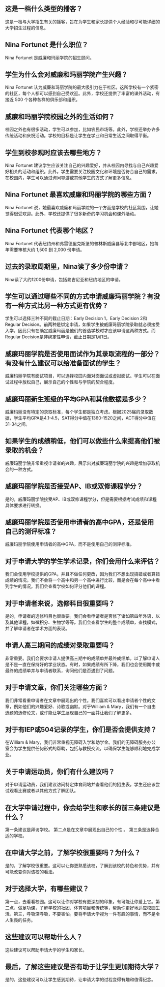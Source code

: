 
## 这是一档什么类型的播客？

这是一档与大学招生有关的播客，旨在为学生和家长提供个人经验和尽可能详细的大学招生过程的信息。


## Nina Fortunet 是什么职位？

Nina Fortunet 是威廉和玛丽学院的招生顾问。


## 学生为什么会对威廉和玛丽学院产生兴趣？

Nina Fortunet 认为威廉和玛丽学院的最大吸引力在于社区。这所学校有一个紧密的社区，每个人都可以感到自己受欢迎。此外，学校还提供了丰富的课外活动，有接近 500 个各种各样的俱乐部和组织。


## 威廉和玛丽学院校园之外的生活如何？

校园之外也有很多活动，学生可以参加，比如农民市场等。此外，学校还举办许多传统活动和庆祝活动。学校的目标是让学生在学业和日常生活之间取得平衡。


## 学生到校参观时应该去哪些地方？

Nina Fortunet 建议学生应该关注自己的兴趣爱好，并从校园内寻找与自己兴趣爱好相关的活动和组织。此外，学生需要关注校园文化和环境是否符合自己的需求。在校园内，学生可以通过询问导游或其他学生的方式了解更多信息。


## Nina Fortunet 最喜欢威廉和玛丽学院的哪些方面？

Nina Fortunet 说，她最喜欢威廉和玛丽学院的一个方面是学校的社区氛围，让她觉得很受欢迎。此外，学校还提供了很多新奇的学习机会和课外活动。


## Nina Fortunet 代表哪个地区？

Nina Fortunet 代表纽约州和弗雷德里克斯堡的普林斯威廉县等北中部地区，她每年需要审核大约 1,500 到 2,000 份申请。


## 过去的录取周期里，Nina读了多少份申请？

Nina读了大约1200份申请，包括弗吉尼亚和纽约地区的申请。


## 学生可以通过哪些不同的方式申请威廉玛丽学院？有没有一种方式比另一种方式更有优势？

学生可以选择三种不同的截止日期：Early Decision 1，Early Decision 2和Regular Decision。前两种是绑定申请，如果学生被威廉玛丽学院录取就必须接受入学，因此只有在确定威廉玛丽是他们的首选学校时才应该申请这两种方式。而Regular Decision是非绑定性申请，截止日期是1月1日。


## 威廉玛丽学院是否使用面试作为其录取流程的一部分？有没有什么建议可以给准备面试的学生？

威廉玛丽学院有面试项目，可以选择校园内面对面面试或虚拟面试。学生可以在面试过程中放松自己，展示自己的个性和与学院的契合程度。


## 威廉玛丽新生班级的平均GPA和其他数据是多少？

威廉玛丽没有特定的录取标准，每个学生都是独立考虑。根据2025届的录取数据，学生平均GPA是4.1-4.5，SAT得分中值在1360-1520之间，ACT得分中值在31-34之间。


## 如果学生的成绩稍低，他们可以做些什么来提高他们被录取的机会？

威廉玛丽学院非常重视申请者的兴趣，展示出对威廉玛丽学院的兴趣是增加录取机会的一种方式。


## 威廉玛丽学院是否接受AP、IB或双修课程学分？

是的，威廉玛丽学院接受AP、IB或双修课程学分，但是需要根据考试成绩和课程具体要求进行转换。


## 威廉玛丽学院是否使用申请者的高中GPA，还是使用自己的测评标准？

威廉玛丽学院使用申请者的高中GPA，而不是使用自己的测评标准。


## 对于申请大学的学生学术记录，你们会用什么来评估？ 

我们会使用学校提供的GPA，并且不做任何更改，因为我们不想出现搞错或者算错成绩的情况。我们不会将一个高中和另一个高中进行比较，而是会在每个高中中看到学生的情况。我们会查看学校如何评分他们的课程。 


## 对于申请者来说，选修科目很重要吗？ 

是的，申请者的选修科目也很重要。我们会看申请者是否修了诸如第四年外语，以及其他课程，如微积分、生物学等等。我们会查看学生的整个成绩单，查找模式，并了解申请者在学术方面的表现。 


## 申请人高三期间的成绩对录取重要吗？ 

非常重要。我们会要求申请人提供高三期中的成绩单并最终成绩单，以了解申请人是不是一直在保持好的学业状态。有时，如果成绩有所下降，我们也会使用期中或最终的成绩单并与申请者联系，询问他们是否遇到了问题。 


## 对于申请文章，你们关注哪些方面？ 

我们非常看重申请者在文章中展现出的个性。我们喜欢可以看出申请者个性的文章，例如他们的兴趣爱好、诗歌或幽默。对于William & Mary，我们有一个自由选题的选修论文，或许能让学生展现自己的一面并让我们了解更多。 


## 对于有IEP或504记录的学生，你们是否会提供支持？ 

在William & Mary，我们非常重视无障碍入学和助学金。我们的无障碍服务办公室会为学生提供任何形式的帮助，包括与教授交流，以确保学生能够顺利地完成学业。 


## 关于申请运动员，你们有什么建议吗？ 

对于申请运动员，我们建议访问特定体育网站并查看他们的招生表。学生还应该尝试观看比赛或者以其他方式了解团队。 


## 在大学申请过程中，你会给学生和家长的前三条建议是什么？ 

第一条建议是拜访学校。 第二点是在文章中展现出自己的个性 。 第三条是选择合适的学校。


## 在申请大学之前，了解学校很重要吗？为什么？

是的，了解学校很重要。这可以让你更熟悉该校，了解到该校的特色和优势，并有可能改变你对该校的看法。

## 对于选择大学，有哪些建议？

第一点，去看看校园。这可以让你对学校有更深刻的印象，有可能让你爱上它。第二点，做足功课，了解学校的社团、体育项目和传统等，帮助你更好地适应校园生活。第三，呼吸深呼吸，不要害怕。要将申请大学视为一件有趣的事情，而不是令人生畏的任务。

## 这些建议可以帮助什么人？

这些建议可以帮助申请大学的学生和家长。

## 最后，了解这些建议是否有助于让学生更加期待大学？

是的，这些建议可以让学生感到期待，让申请大学的过程变得有趣和值得纪念。

